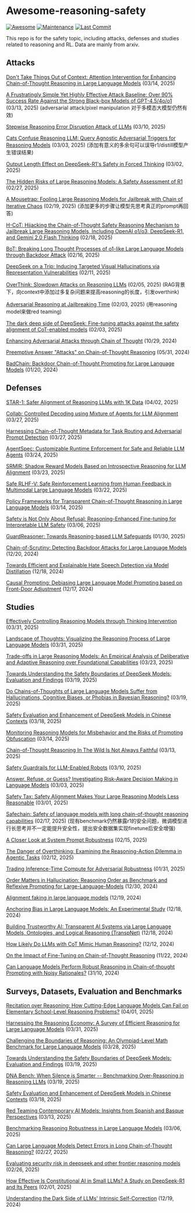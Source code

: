# Awesome-reasoning-safety
[![Awesome](https://awesome.re/badge.svg)](https://awesome.re)
[![Maintenance](https://img.shields.io/badge/Maintained%3F-yes-green.svg)](https://github.com/ybwang119/Awesome-reasoning-safety)
[![Last Commit](https://img.shields.io/github/last-commit/ybwang119/Awesome-reasoning-safety)](https://github.com/ybwang119/Awesome-reasoning-safety)

This repo is for the safety topic, including attacks, defenses and studies related to reasoning and RL. Data are mainly from arxiv.
## Attacks

[Don't Take Things Out of Context: Attention Intervention for Enhancing Chain-of-Thought Reasoning in Large Language Models](https://arxiv.org/abs/2503.11154) (03/14, 2025)

[A Frustratingly Simple Yet Highly Effective Attack Baseline: Over 90% Success Rate Against the Strong Black-box Models of GPT-4.5/4o/o1](https://arxiv.org/abs/2503.10635) (03/13, 2025) (adversarial attack/pixel manipulation 对于多模态大模型仍然有效)

[Stepwise Reasoning Error Disruption Attack of LLMs](https://arxiv.org/abs/2412.11934) (03/10, 2025)

[Cats Confuse Reasoning LLM: Query Agnostic Adversarial Triggers for Reasoning Models](https://arxiv.org/abs/2503.01781) (03/03, 2025) (添加有意义的多余句可以误导r1/distill模型产生错误结果)

[Output Length Effect on DeepSeek-R1's Safety in Forced Thinking](https://arxiv.org/abs/2503.01923) (03/02, 2025)

[The Hidden Risks of Large Reasoning Models: A Safety Assessment of R1](https://arxiv.org/abs/2502.12659v3) (02/27, 2025)

[A Mousetrap: Fooling Large Reasoning Models for Jailbreak with Chain of Iterative Chaos](https://arxiv.org/abs/2502.15806) (02/19, 2025) (添加更多的步骤让模型先思考真正的prompt再回答)

[H-CoT: Hijacking the Chain-of-Thought Safety Reasoning Mechanism to Jailbreak Large Reasoning Models, Including OpenAI o1/o3, DeepSeek-R1, and Gemini 2.0 Flash Thinking](https://arxiv.org/abs/2502.12893v1) (02/18, 2025)

[BoT: Breaking Long Thought Processes of o1-like Large Language Models through Backdoor Attack](https://arxiv.org/abs/2502.12202) (02/16, 2025)

[DeepSeek on a Trip: Inducing Targeted Visual Hallucinations via Representation Vulnerabilities](https://arxiv.org/abs/2502.07905) (02/11, 2025)

[OverThink: Slowdown Attacks on Reasoning LLMs](https://arxiv.org/abs/2502.02542) (02/05, 2025) (RAG背景下，向context中添加过多复杂问题来提高reasoning的长度，引发overthink)

[Adversarial Reasoning at Jailbreaking Time](https://arxiv.org/abs/2502.01633) (02/03, 2025) (用reasoning model来做red teaming)

[The dark deep side of DeepSeek: Fine-tuning attacks against the safety alignment of CoT-enabled models](https://arxiv.org/abs/2502.01225) (02/03, 2025)

[Enhancing Adversarial Attacks through Chain of Thought](https://arxiv.org/abs/2410.21791) (10/29, 2024)

[Preemptive Answer "Attacks" on Chain-of-Thought Reasoning](https://arxiv.org/abs/2405.20902) (05/31, 2024)

[BadChain: Backdoor Chain-of-Thought Prompting for Large Language Models](https://arxiv.org/abs/2401.12242) (01/20, 2024)
## Defenses
[STAR-1: Safer Alignment of Reasoning LLMs with 1K Data](https://arxiv.org/abs/2504.01903) (04/02, 2025)

[Collab: Controlled Decoding using Mixture of Agents for LLM Alignment](https://arxiv.org/abs/2503.21720) (03/27, 2025)

[Harnessing Chain-of-Thought Metadata for Task Routing and Adversarial Prompt Detection](https://arxiv.org/abs/2503.21464) (03/27, 2025)

[AgentSpec: Customizable Runtime Enforcement for Safe and Reliable LLM Agents](https://arxiv.org/abs/2503.18666) (03/24, 2025)

[SRMIR: Shadow Reward Models Based on Introspective Reasoning for LLM Alignment](https://arxiv.org/abs/2503.18991) (03/23, 2025)

[Safe RLHF-V: Safe Reinforcement Learning from Human Feedback in Multimodal Large Language Models](https://arxiv.org/abs/2503.17682) (03/22, 2025)

[Policy Frameworks for Transparent Chain-of-Thought Reasoning in Large Language Models](https://arxiv.org/abs/2503.14521) (03/14, 2025)

[Safety is Not Only About Refusal: Reasoning-Enhanced Fine-tuning for Interpretable LLM Safety](https://arxiv.org/abs/2503.05021) (03/06, 2025)

[GuardReasoner: Towards Reasoning-based LLM Safeguards](https://arxiv.org/abs/2501.18492) (01/30, 2025)

[Chain-of-Scrutiny: Detecting Backdoor Attacks for Large Language Models](https://arxiv.org/abs/2406.05948) (12/20, 2024)

[Towards Efficient and Explainable Hate Speech Detection via Model Distillation](https://arxiv.org/abs/2412.13698) (12/18, 2024)

[Causal Prompting: Debiasing Large Language Model Prompting based on Front-Door Adjustment](https://arxiv.org/abs/2403.02738) (12/17, 2024)
## Studies
[Effectively Controlling Reasoning Models through Thinking Intervention](https://arxiv.org/abs/2503.24370) (03/31, 2025)

[Landscape of Thoughts: Visualizing the Reasoning Process of Large Language Models](https://arxiv.org/abs/2503.22165) (03/31, 2025)

[Trade-offs in Large Reasoning Models: An Empirical Analysis of Deliberative and Adaptive Reasoning over Foundational Capabilities](https://arxiv.org/abs/2503.17979) (03/23, 2025)

[Towards Understanding the Safety Boundaries of DeepSeek Models: Evaluation and Findings](https://arxiv.org/abs/2503.15092) (03/19, 2025)

[Do Chains-of-Thoughts of Large Language Models Suffer from Hallucinations, Cognitive Biases, or Phobias in Bayesian Reasoning?](https://arxiv.org/abs/2503.15268) (03/19, 2025)

[Safety Evaluation and Enhancement of DeepSeek Models in Chinese Contexts](https://arxiv.org/abs/2503.16529) (03/18, 2025)

[Monitoring Reasoning Models for Misbehavior and the Risks of Promoting Obfuscation](https://arxiv.org/abs/2503.11926) (03/14, 2025)

[Chain-of-Thought Reasoning In The Wild Is Not Always Faithful](https://arxiv.org/abs/2503.08679) (03/13, 2025)

[Safety Guardrails for LLM-Enabled Robots](https://arxiv.org/abs/2503.07885) (03/10, 2025)

[Answer, Refuse, or Guess? Investigating Risk-Aware Decision Making in Language Models](https://arxiv.org/abs/2503.01332) (03/03, 2025)

[Safety Tax: Safety Alignment Makes Your Large Reasoning Models Less Reasonable](https://arxiv.org/abs/2503.00555) (03/01, 2025)

[Safechain: Safety of language models with long chain-of-thought reasoning capabilities](https://arxiv.org/abs/2502.12025) (02/17, 2025) (现有benchmark仍然暴露r1的安全问题，微调模型进行长思考并不一定能提升安全性，提出安全数据集实现finetune后安全增强)

[A Closer Look at System Prompt Robustness](https://arxiv.org/abs/2502.12197) (02/15, 2025)

[The Danger of Overthinking: Examining the Reasoning-Action Dilemma in Agentic Tasks](https://arxiv.org/abs/2502.08235) (02/12, 2025) 

[Trading Inference-Time Compute for Adversarial Robustness](https://arxiv.org/abs/2501.18841) (01/31, 2025)

[Order Matters in Hallucination: Reasoning Order as Benchmark and Reflexive Prompting for Large-Language-Models](https://arxiv.org/abs/2408.05093) (12/30, 2024)

[Alignment faking in large language models](https://arxiv.org/abs/2412.14093) (12/19, 2024)

[Anchoring Bias in Large Language Models: An Experimental Study](https://arxiv.org/abs/2412.06593) (12/18, 2024)

[Building Trustworthy AI: Transparent AI Systems via Large Language Models, Ontologies, and Logical Reasoning (TranspNet)](https://arxiv.org/abs/2411.08469) (12/18, 2024)

[How Likely Do LLMs with CoT Mimic Human Reasoning?](https://arxiv.org/abs/2402.16048) (12/12, 2024)

[On the Impact of Fine-Tuning on Chain-of-Thought Reasoning](https://arxiv.org/abs/2411.15382) (11/22, 2024)

[Can Language Models Perform Robust Reasoning in Chain-of-thought Prompting with Noisy Rationales?](https://arxiv.org/abs/2410.23856) (31/10, 2024)
## Surveys, Datasets, Evaluation and Benchmarks
[Recitation over Reasoning: How Cutting-Edge Language Models Can Fail on Elementary School-Level Reasoning Problems?](https://arxiv.org/abs/2504.00509) (04/01, 2025)

[Harnessing the Reasoning Economy: A Survey of Efficient Reasoning for Large Language Models](https://arxiv.org/abs/2503.24377) (03/31, 2025)

[Challenging the Boundaries of Reasoning: An Olympiad-Level Math Benchmark for Large Language Models](https://arxiv.org/abs/2503.21380) (03/28, 2025)

[Towards Understanding the Safety Boundaries of DeepSeek Models: Evaluation and Findings](https://arxiv.org/abs/2503.15092) (03/19, 2025)

[DNA Bench: When Silence is Smarter -- Benchmarking Over-Reasoning in Reasoning LLMs](https://arxiv.org/abs/2503.15793) (03/19, 2025)

[Safety Evaluation and Enhancement of DeepSeek Models in Chinese Contexts](https://arxiv.org/abs/2503.16529) (03/18, 2025)

[Red Teaming Contemporary AI Models: Insights from Spanish and Basque Perspectives](https://arxiv.org/abs/2503.10192) (03/13, 2025)

[Benchmarking Reasoning Robustness in Large Language Models](https://arxiv.org/abs/2503.04550) (03/06, 2025)

[Can Large Language Models Detect Errors in Long Chain-of-Thought Reasoning?](https://arxiv.org/abs/2502.19361) (02/27, 2025)

[Evaluating security risk in deepseek and other frontier reasoning models](https://blogs.cisco.com/security/evaluating-security-risk-in-deepseek-and-other-frontier-reasoning-models) (02/26, 2025)

[How Effective Is Constitutional AI in Small LLMs? A Study on DeepSeek-R1 and Its Peers](https://arxiv.org/abs/2503.17365) (02/01, 2025)

[Understanding the Dark Side of LLMs&#39; Intrinsic Self-Correction](https://arxiv.org/abs/2412.14959) (12/19, 2024)
